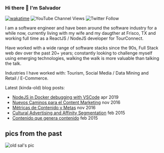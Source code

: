 ### Hi there 👋 I'm Salvador

[![wakatime](https://wakatime.com/badge/user/7b655bb4-43bf-4172-af0a-1f7bdfd2c285.svg)](https://wakatime.com/@7b655bb4-43bf-4172-af0a-1f7bdfd2c285) ![YouTube Channel Views](https://img.shields.io/youtube/channel/views/UCHh1XFiGFxLWFbQhYtivPQQ?style=social) ![Twitter Follow](https://img.shields.io/twitter/follow/SalvadorAceves?style=social)

I am a software engineer and have been around the software industry for a while now, currently living with my wife and my daugther at Frisco, TX and working full time as a ReactJS / NodeJS developer for TourConnect.

Have worked with a wide range of software stacks since the 90s, Full Stack web dev over the past 20+ years; constantly looking to challenge myself using emerging technologies, walking the walk is more valuable than talking the talk.

Industries I have worked with: Tourism, Social Media / Data Mining and Retail / E-Commerce.

Latest (kinda-old) blog posts:
- [NodeJS in Docker debugging with VSCode](https://salvador.aceves.mx/nodejs-debug-docker-vscode/) apr 2019
- [Nuevos Caminos para el Content Marketing](https://salvador.aceves.mx/nuevos-caminos-para-el-content-marketing/) nov 2016
- [Métricas de Contenido y Metas](https://salvador.aceves.mx/metricas-de-contenido-y-metas/) nov 2016
- [Cultural Advertising and Affinity Segmentation](https://salvador.aceves.mx/cultural-advertising-and-affinity-segmentation/) feb 2015
- [Contenido que genera contenido](https://salvador.aceves.mx/contenido-que-genera-contenido/) feb 2015

## pics from the past

![old sal's pic](https://salvador.aceves.mx/static/5fc04a019c5cdaccd2a936c9a29ec6cc/1c72d/teen-sal.jpg)
